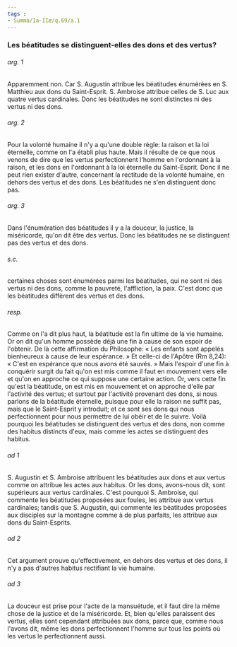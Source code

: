 ```yaml
---
tags : 
- Summa/Ia-IIæ/q.69/a.1
---
```


### Les béatitudes se distinguent-elles des dons et des vertus?

###### arg. 1
Apparemment non. Car S. Augustin attribue les béatitudes énumérées en S. Matthieu aux dons du Saint-Esprit. S. Ambroise attribue celles de S. Luc aux quatre vertus cardinales. Donc les béatitudes ne sont distinctes ni des vertus ni des dons. 

###### arg. 2
Pour la volonté humaine il n'y a qu'une double règle: la raison et la loi éternelle, comme on l'a établi plus haute. Mais il résulte de ce que nous venons de dire que les vertus perfectionnent l'homme en l'ordonnant à la raison, et les dons en l'ordonnant à la loi éternelle du Saint-Esprit. Donc il ne peut rien exister d'autre, concernant la rectitude de la volonté humaine, en dehors des vertus et des dons. Les béatitudes ne s'en distinguent donc pas. 

###### arg. 3
Dans l'énumération des béatitudes il y a la douceur, la justice, la miséricorde, qu'on dit être des vertus. Donc les béatitudes ne se distinguent pas des vertus et des dons. 

###### s.c.
certaines choses sont énumérées parmi les béatitudes, qui ne sont ni des vertus ni des dons, comme la pauvreté, l'affliction, la paix. C'est donc que les béatitudes diffèrent des vertus et des dons. 

###### resp.
Comme on l'a dit plus haut, la béatitude est la fin ultime de la vie humaine. Or on dit qu'un homme possède déjà une fin à cause de son espoir de l'obtenir. De là cette affirmation du Philosophe: « Les enfants sont appelés bienheureux à cause de leur espérance. » Et celle-ci de l'Apôtre (Rm 8,24): « C'est en espérance que nous avons été sauvés. » Mais l'espoir d'une fin à conquérir surgit du fait qu'on est mis comme il faut en mouvement vers elle et qu'on en approche ce qui suppose une certaine action. Or, vers cette fin qu'est la béatitude, on est mis en mouvement et on approche d'elle par l'activité des vertus; et surtout par l'activité provenant des dons, si nous parlons de la béatitude éternelle, puisque pour elle la raison ne suffit pas, mais que le Saint-Esprit y introduit; et ce sont ses dons qui nous perfectionnent pour nous permettre de lui obéir et de le suivre. Voilà pourquoi les béatitudes se distinguent des vertus et des dons, non comme des habitus distincts d'eux, mais comme les actes se distinguent des habitus. 

###### ad 1
S. Augustin et S. Ambroise attribuent les béatitudes aux dons et aux vertus comme on attribue les actes aux habitus. Or les dons, avons-nous dit, sont supérieurs aux vertus cardinales. C'est pourquoi S. Ambroise, qui commente les béatitudes proposées aux foules, les attribue aux vertus cardinales; tandis que S. Augustin, qui commente les béatitudes proposées aux disciples sur la montagne comme à de plus parfaits, les attribue aux dons du Saint-Esprits. 

###### ad 2
Cet argument prouve qu'effectivement, en dehors des vertus et des dons, il n'y a pas d'autres habitus rectifiant la vie humaine. 

###### ad 3
La douceur est prise pour l'acte de la mansuétude, et il faut dire la même chose de la justice et de la miséricorde. Et, bien qu'elles paraissent des vertus, elles sont cependant attribuées aux dons, parce que, comme nous l'avons dit, même les dons perfectionnent l'homme sur tous les points où les vertus le perfectionnent aussi. 

